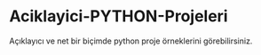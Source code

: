 # Aciklayici-PYTHON-Projeleri
Açıklayıcı ve net bir biçimde python proje örneklerini görebilirsiniz.
